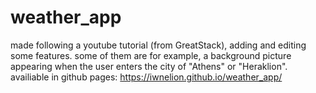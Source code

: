 # weather_app
made following a youtube tutorial (from GreatStack), adding and editing some features. some of them are for example, a background picture appearing when the user enters the city of "Athens" or "Heraklion". <br>
availiable in github pages: https://iwnelion.github.io/weather_app/ 
